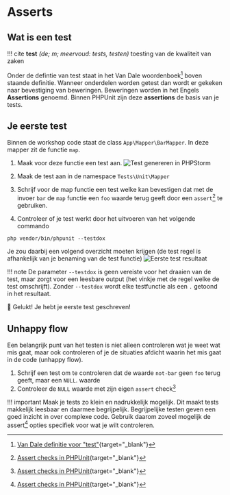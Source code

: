 Asserts
=======

## Wat is een test

!!! cite
    __test__ _(de; m; meervoud: tests, testen)_ toesting van de kwaliteit van zaken

Onder de defintie van test staat in het Van Dale woordenboek[^test-definitie] boven staande definitie.
Wanneer onderdelen worden getest dan wordt er gekeken naar bevestiging van beweringen. Beweringen worden
in het Engels __Assertions__ genoemd. Binnen PHPUnit zijn deze __assertions__ de basis van je tests.

## Je eerste test

Binnen de workshop code staat de class `App\Mapper\BarMapper`. In deze mapper zit de functie `map`.

1. Maak voor deze functie een test aan.
   ![Test genereren in PHPStorm](/assets/screencasts/generate-test.gif)

2. Maak de test aan in de namespace `Tests\Unit\Mapper`
3. Schrijf voor de map functie een test welke kan bevestigen dat met de invoer `bar` de `map` functie een
`foo` waarde terug geeft door een `assert`[^test-assert-same] te gebruiken.
4. Controleer of je test werkt door het uitvoeren van het volgende commando
```shell
php vendor/bin/phpunit --testdox
```
Je zou daarbij een volgend overzicht moeten krijgen (de test regel is afhankelijk van je benaming van de test functie)
![Eerste test resultaat](/assets/screencasts/img/first-test-result.png)

!!! note
    De parameter `--testdox` is geen vereiste voor het draaien van de test, maar zorgt voor een
    leesbare output (het vinkje met de regel welke de test omschrijft). Zonder `--testdox` wordt
    elke testfunctie als een `.` getoond in het resultaat.

🎉 Gelukt! Je hebt je eerste test geschreven!

## Unhappy flow

Een belangrijk punt van het testen is niet alleen controleren wat je weet wat mis gaat, maar ook
controleren of je de situaties afdicht waarin het mis gaat in de code (unhappy flow).

1. Schrijf een test om te controleren dat de waarde `not-bar` geen `foo` terug geeft, maar een `NULL`. waarde
2. Controleer de `NULL` waarde met zijn eigen `assert` check[^test-assert-same]

!!! important
    Maak je tests zo klein en nadrukkelijk mogelijk. Dit maakt tests makkelijk leesbaar en daarmee begrijpelijk.
    Begrijpelijke testen geven een goed inzicht in over complexe code. Gebruik daarom zoveel mogelijk de assert[^test-assert-same]
    opties specifiek voor wat je wilt controleren.

[^test-definitie]: [Van Dale definitie voor "test"](https://www.vandale.nl/gratis-woordenboek/nederlands/betekenis/test#.Ywy-LuxByo0){target="_blank"}
[^test-assert-same]: [Assert checks in PHPUnit](https://phpunit.readthedocs.io/en/9.5/assertions.html){target="_blank"}